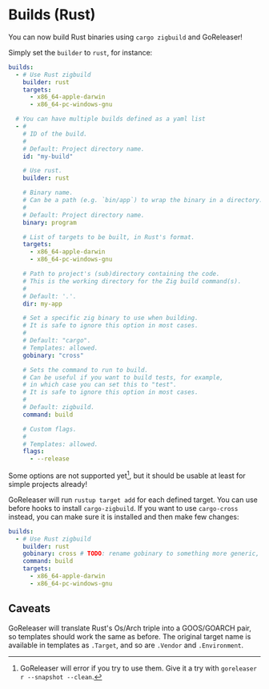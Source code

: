 # Builds (Rust)

<!-- md:version v2.5-unreleased -->

<!-- md:alpha -->

You can now build Rust binaries using `cargo zigbuild` and GoReleaser!

Simply set the `builder` to `rust`, for instance:

```yaml title=".goreleaser.yaml"
builds:
  - # Use Rust zigbuild
    builder: rust
    targets:
      - x86_64-apple-darwin
      - x86_64-pc-windows-gnu

  # You can have multiple builds defined as a yaml list
  - #
    # ID of the build.
    #
    # Default: Project directory name.
    id: "my-build"

    # Use rust.
    builder: rust

    # Binary name.
    # Can be a path (e.g. `bin/app`) to wrap the binary in a directory.
    #
    # Default: Project directory name.
    binary: program

    # List of targets to be built, in Rust's format.
    targets:
      - x86_64-apple-darwin
      - x86_64-pc-windows-gnu

    # Path to project's (sub)directory containing the code.
    # This is the working directory for the Zig build command(s).
    #
    # Default: '.'.
    dir: my-app

    # Set a specific zig binary to use when building.
    # It is safe to ignore this option in most cases.
    #
    # Default: "cargo".
    # Templates: allowed.
    gobinary: "cross"

    # Sets the command to run to build.
    # Can be useful if you want to build tests, for example,
    # in which case you can set this to "test".
    # It is safe to ignore this option in most cases.
    #
    # Default: zigbuild.
    command: build

    # Custom flags.
    #
    # Templates: allowed.
    flags:
      - --release
```

Some options are not supported yet[^fail], but it should be usable at least for
simple projects already!

GoReleaser will run `rustup target add` for each defined target.
You can use before hooks to install `cargo-zigbuild`.
If you want to use `cargo-cross` instead, you can make sure it is installed and
then make few changes:

```yaml title=".goreleaser.yaml"
builds:
  - # Use Rust zigbuild
    builder: rust
    gobinary: cross # TODO: rename gobinary to something more generic, like 'builder_binary' maybe?
    command: build
    targets:
      - x86_64-apple-darwin
      - x86_64-pc-windows-gnu
```

## Caveats

GoReleaser will translate Rust's Os/Arch triple into a GOOS/GOARCH pair, so
templates should work the same as before.
The original target name is available in templates as `.Target`, and so are
`.Vendor` and `.Environment`.

[^fail]:
    GoReleaser will error if you try to use them. Give it a try with
    `goreleaser r --snapshot --clean`.

